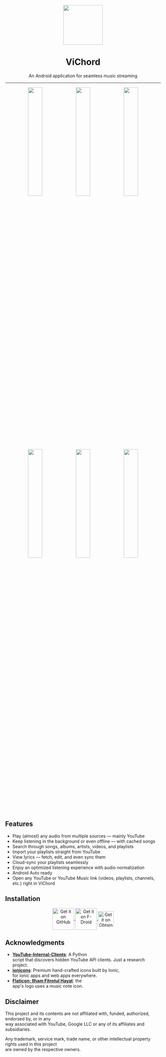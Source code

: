 <div align="center">    
    <img src="./app/src/main/ic_launcher-playstore.png" width="128" height="128" style="display: block; margin: 0 auto"/>    
    <h1>ViChord</h1>    
    <p>An Android application for seamless music streaming</p>    
</div>    
    
---    
    
<p align="center">    
  <img src="./fastlane/metadata/android/en-US/images/phoneScreenshots/1.png" width="30%" />    
  <img src="./fastlane/metadata/android/en-US/images/phoneScreenshots/2.png" width="30%" />    
  <img src="./fastlane/metadata/android/en-US/images/phoneScreenshots/3.png" width="30%" />    
    
  <img src="./fastlane/metadata/android/en-US/images/phoneScreenshots/4.png" width="30%" />    
  <img src="./fastlane/metadata/android/en-US/images/phoneScreenshots/5.png" width="30%" />    
  <img src="./fastlane/metadata/android/en-US/images/phoneScreenshots/6.png" width="30%" />    
</p>    
    
## Features    
    
- Play (almost) any audio from multiple sources — mainly YouTube    
- Keep listening in the background or even offline — with cached songs    
- Search through songs, albums, artists, videos, and playlists    
- Import your playlists straight from YouTube    
- View lyrics — fetch, edit, and even sync them    
- Cloud-sync your playlists seamlessly    
- Enjoy an optimized listening experience with audio normalization    
- Android Auto ready    
- Open any YouTube or YouTube Music link (videos, playlists, channels, etc.) right in ViChord    
    
## Installation

<p align="center">
  <a href="https://github.com/25huizengek1/ViChord/releases/latest">
    <img src="https://github.com/machiav3lli/oandbackupx/blob/034b226cea5c1b30eb4f6a6f313e4dadcbb0ece4/badge_github.png" height="70" style="vertical-align: middle;" alt="Get it on GitHub" />
  </a>
  <a href="https://repo.vichord.app/">
    <img src="https://fdroid.gitlab.io/artwork/badge/get-it-on.png" height="70" style="vertical-align: middle;" alt="Get it on F-Droid" />
  </a>
  <a href="https://apps.obtainium.imranr.dev/redirect?r=obtainium://add/https://github.com/25huizengek1/ViChord/">
    <img src="https://github.com/ImranR98/Obtainium/blob/main/assets/graphics/badge_obtainium.png" height="50" style="vertical-align: middle;" alt="Get it on Obtainium" />
  </a>
</p>
    
## Acknowledgments    
    
- [**YouTube-Internal-Clients**](https://github.com/zerodytrash/YouTube-Internal-Clients): A Python    
  script that discovers hidden YouTube API clients. Just a research project.    
- [**ionicons**](https://github.com/ionic-team/ionicons): Premium hand-crafted icons built by Ionic,    
  for Ionic apps and web apps everywhere.    
- [**Flaticon: Ilham Fitrotul Hayat**](https://www.flaticon.com/authors/ilham-fitrotul-hayat): the    
  app's logo uses a music note icon.    
    
## Disclaimer    
    
This project and its contents are not affiliated with, funded, authorized, endorsed by, or in any    
way associated with YouTube, Google LLC or any of its affiliates and subsidiaries.    
    
Any trademark, service mark, trade name, or other intellectual property rights used in this project    
are owned by the respective owners.
